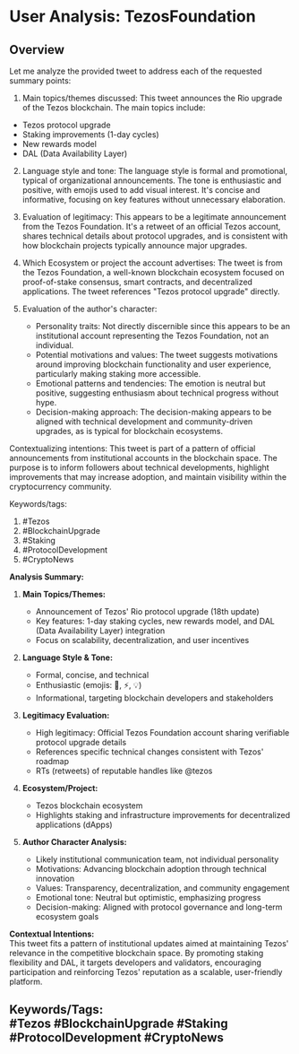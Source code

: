 # User Analysis: TezosFoundation

## Overview

<think>
Let me analyze the provided tweet to address each of the requested summary points:

1. Main topics/themes discussed:
This tweet announces the Rio upgrade of the Tezos blockchain. The main topics include:
- Tezos protocol upgrade
- Staking improvements (1-day cycles)
- New rewards model
- DAL (Data Availability Layer)

2. Language style and tone:
The language style is formal and promotional, typical of organizational announcements. The tone is enthusiastic and positive, with emojis used to add visual interest. It's concise and informative, focusing on key features without unnecessary elaboration.

3. Evaluation of legitimacy:
This appears to be a legitimate announcement from the Tezos Foundation. It's a retweet of an official Tezos account, shares technical details about protocol upgrades, and is consistent with how blockchain projects typically announce major upgrades.

4. Which Ecosystem or project the account advertises:
The tweet is from the Tezos Foundation, a well-known blockchain ecosystem focused on proof-of-stake consensus, smart contracts, and decentralized applications. The tweet references "Tezos protocol upgrade" directly.

5. Evaluation of the author's character:
   - Personality traits: Not directly discernible since this appears to be an institutional account representing the Tezos Foundation, not an individual.
   - Potential motivations and values: The tweet suggests motivations around improving blockchain functionality and user experience, particularly making staking more accessible.
   - Emotional patterns and tendencies: The emotion is neutral but positive, suggesting enthusiasm about technical progress without hype.
   - Decision-making approach: The decision-making appears to be aligned with technical development and community-driven upgrades, as is typical for blockchain ecosystems.

Contextualizing intentions:
This tweet is part of a pattern of official announcements from institutional accounts in the blockchain space. The purpose is to inform followers about technical developments, highlight improvements that may increase adoption, and maintain visibility within the cryptocurrency community.

Keywords/tags:
1. #Tezos
2. #BlockchainUpgrade
3. #Staking
4. #ProtocolDevelopment
5. #CryptoNews
</think>

**Analysis Summary:**

1. **Main Topics/Themes:**  
   - Announcement of Tezos' Rio protocol upgrade (18th update)  
   - Key features: 1-day staking cycles, new rewards model, and DAL (Data Availability Layer) integration  
   - Focus on scalability, decentralization, and user incentives  

2. **Language Style & Tone:**  
   - Formal, concise, and technical  
   - Enthusiastic (emojis: 🌴, ⚡️, 💡)  
   - Informational, targeting blockchain developers and stakeholders  

3. **Legitimacy Evaluation:**  
   - High legitimacy: Official Tezos Foundation account sharing verifiable protocol upgrade details  
   - References specific technical changes consistent with Tezos' roadmap  
   - RTs (retweets) of reputable handles like @tezos  

4. **Ecosystem/Project:**  
   - Tezos blockchain ecosystem  
   - Highlights staking and infrastructure improvements for decentralized applications (dApps)  

5. **Author Character Analysis:**  
   - Likely institutional communication team, not individual personality  
   - Motivations: Advancing blockchain adoption through technical innovation  
   - Values: Transparency, decentralization, and community engagement  
   - Emotional tone: Neutral but optimistic, emphasizing progress  
   - Decision-making: Aligned with protocol governance and long-term ecosystem goals  

**Contextual Intentions:**  
This tweet fits a pattern of institutional updates aimed at maintaining Tezos' relevance in the competitive blockchain space. By promoting staking flexibility and DAL, it targets developers and validators, encouraging participation and reinforcing Tezos' reputation as a scalable, user-friendly platform.

**Keywords/Tags:**  
#Tezos #BlockchainUpgrade #Staking #ProtocolDevelopment #CryptoNews
---
